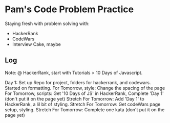 # Pam's Code Problem Practice 

Staying fresh with problem solving with:
- HackerRank
- CodeWars
- Interview Cake, maybe

## Log

Note: @ HackerRank, start with Tutorials > 10 Days of Javascript.

Day 1: Set up Repo for project, folders for hackerrank, and codewars. Started on formatting. 
For Tomorrow, style: Change the spacing of the page
For Tomorrow, scripts: Get '10 Days of JS' in HackerRank, Complete 'Day 1' (don't put it on the page yet)
Stretch For Tomorrow: Add 'Day 1' to HackerRank, a lil bit of styling.
Stretch For Tomorrow: Get codeWars page setup, styling.
Stretch For Tomorrow: Complete one kata (don't put it on the page yet)



